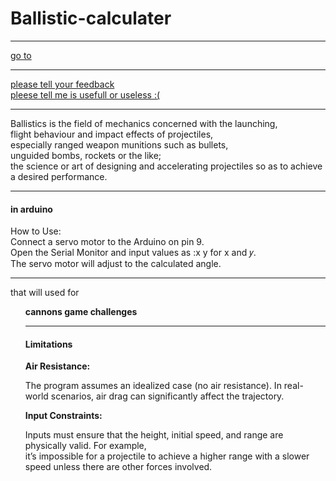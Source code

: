 <html><head></head>
  
  
<body background="https://totalshield.com/wp-content/uploads/2022/11/blog-ballistic-impact-energy-1024x657.png">
 <h1 color="red" >Ballistic-calculater</h1>
  <hr>
 <a href="https://github.com/Hameshinduwara/ballistic-calculater.git">go to</a><hr><a href="https://web.facebook.com/photo?fbid=1259451165330092&set=pcb.1259452985329910">please tell your feedback <br>pleese tell me is usefull or useless :(</a>
<hr>
 Ballistics is the field of mechanics concerned with the launching,<br> flight behaviour and impact effects of projectiles,<br> especially ranged weapon munitions such as bullets,<br> unguided bombs, rockets or the like;<br> the science or art of designing and accelerating projectiles so as to achieve a desired performance.
<hr>
<b> <h4>in arduino</h4></b>
  <p aligen="center">How to Use:<br>
Connect a servo motor to the Arduino on pin 9.<br>
Open the Serial Monitor and input values as :x y for x and 𝑦.<br>
The servo motor will adjust to the calculated angle.</p>
<hr>
    that will used for<br> 
    <ol type ="i">
 <b>   <il>cannons</il> 
    <il>game</il>
    <il>challenges</il></b>
    <hr>
    <h4>Limitations</h4> 
<b>Air Resistance:</b>

<p>The program assumes an idealized case (no air resistance). In real-world scenarios, air drag can significantly affect the trajectory.</p>
<b>Input Constraints:</b>

Inputs must ensure that the height, initial speed, and range are physically valid. For example,<br> it’s impossible for a projectile to achieve a higher range with a slower speed unless there are other forces involved.

</body>
</html>
